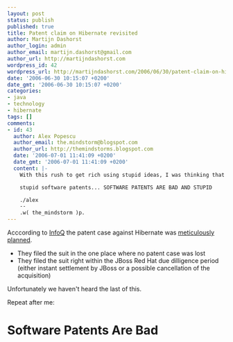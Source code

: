 ```yaml
---
layout: post
status: publish
published: true
title: Patent claim on Hibernate revisited
author: Martijn Dashorst
author_login: admin
author_email: martijn.dashorst@gmail.com
author_url: http://martijndashorst.com
wordpress_id: 42
wordpress_url: http://martijndashorst.com/2006/06/30/patent-claim-on-hibernate-revisited/
date: '2006-06-30 10:15:07 +0200'
date_gmt: '2006-06-30 10:15:07 +0200'
categories:
- java
- technology
- hibernate
tags: []
comments:
- id: 43
  author: Alex Popescu
  author_email: the.mindstorm@blogspot.com
  author_url: http://themindstorms.blogspot.com
  date: '2006-07-01 11:41:09 +0200'
  date_gmt: '2006-07-01 11:41:09 +0200'
  content: |-
    With this rush to get rich using stupid ideas, I was thinking that we should patent the "." usage in source code. Than I guess all of us behind this initiative will be in a couple of days the richest boys in town.

    stupid software patents... SOFTWARE PATENTS ARE BAD AND STUPID

    ./alex
    --
    .w( the_mindstorm )p.
---
```

<p>Acccording to <a href="http://infoq.com">InfoQ</a> the patent case against Hibernate was <a href="http://www.infoq.com/news/RedHat-Sued-Due-to-Hibernate-3-O">meticulously planned</a>. </p>
<ul>
<li>They filed the suit in the one place where no patent case was lost</li>
<li>They filed the suit right within the JBoss Red Hat due dilligence period (either instant settlement by JBoss or a possible cancellation of the acquisition)</li>
</ul>
<p>Unfortunately we haven't heard the last of this.</p>
<p>
Repeat after me:</p>
<h1>Software Patents Are Bad</h1>
